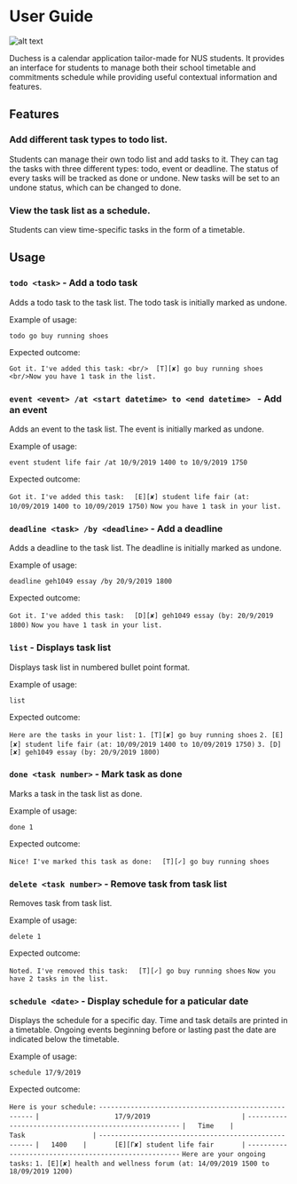 # User Guide
![alt text](https://github.com/limsiying/main/blob/B-ViewSchedules/docs/images/Ui.PNG)

Duchess is a calendar application tailor-made for NUS students. It provides an interface for students to manage both their school timetable and commitments schedule while providing useful contextual information and features.

## Features 

### Add different task types to todo list.
Students can manage their own todo list and add tasks to it. They can tag the tasks with three different types: todo, event or deadline. The status of every tasks will be tracked as done or undone. New tasks will be set to an undone status, which can be changed to done.

### View the task list as a schedule.
Students can view time-specific tasks in the form of a timetable.

## Usage

### `todo <task>` - Add a todo task

Adds a todo task to the task list. The todo task is initially marked as undone.

Example of usage: 

`todo go buy running shoes`

Expected outcome:

`Got it. I've added this task:
<br/>  [T][✘] go buy running shoes
<br/>Now you have 1 task in the list.`

### `event <event> /at <start datetime> to <end datetime> ` - Add an event

Adds an event to the task list. The event is initially marked as undone.

Example of usage: 

`event student life fair /at 10/9/2019 1400 to 10/9/2019 1750`

Expected outcome:

`Got it. I've added this task:`
`  [E][✘] student life fair (at: 10/09/2019 1400 to 10/09/2019 1750)`
`Now you have 1 task in your list.`

### `deadline <task> /by <deadline>` - Add a deadline

Adds a deadline to the task list. The deadline is initially marked as undone.

Example of usage: 

`deadline geh1049 essay /by 20/9/2019 1800`

Expected outcome:

`Got it. I've added this task:`
`  [D][✘] geh1049 essay (by: 20/9/2019 1800)`
`Now you have 1 task in your list.`

### `list` - Displays task list

Displays task list in numbered bullet point format.

Example of usage: 

`list`

Expected outcome:

`Here are the tasks in your list:`
`1. [T][✘] go buy running shoes`
`2. [E][✘] student life fair (at: 10/09/2019 1400 to 10/09/2019 1750)`
`3. [D][✘] geh1049 essay (by: 20/9/2019 1800)`

### `done <task number>` - Mark task as done

Marks a task in the task list as done.

Example of usage: 

`done 1`

Expected outcome:

`Nice! I've marked this task as done:`
`  [T][✓] go buy running shoes`

### `delete <task number>` - Remove task from task list

Removes task from task list.

Example of usage: 

`delete 1`

Expected outcome:

`Noted. I've removed this task:`
`  [T][✓] go buy running shoes`
`Now you have 2 tasks in the list.`

### `schedule <date>` - Display schedule for a paticular date

Displays the schedule for a specific day. Time and task details are printed in a timetable. Ongoing events beginning before or lasting past the date are indicated below the timetable.

Example of usage: 

`schedule 17/9/2019`

Expected outcome:

`Here is your schedule:`
`-----------------------------------------------------`
`|                   17/9/2019                       |`
`-----------------------------------------------------`
`|   Time    |                  Task                 |`
`-----------------------------------------------------`
`|   1400    |       [E][Γ✘] student life fair       |`
`-----------------------------------------------------`
`Here are your ongoing tasks:`
`1. [E][✘] health and wellness forum (at: 14/09/2019 1500 to 18/09/2019 1200)`